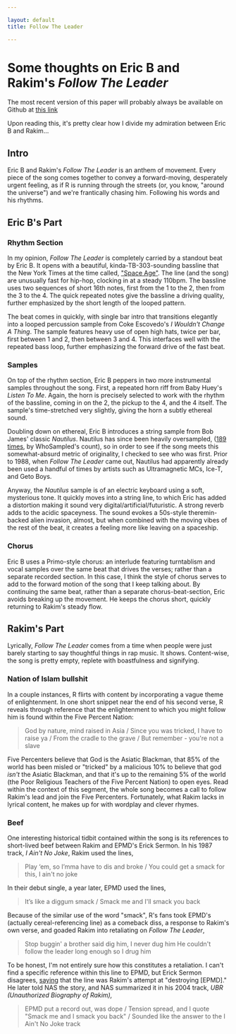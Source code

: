 ```yaml
---

layout: default
title: Follow The Leader

---
```


# Some thoughts on Eric B and Rakim's *Follow The Leader*

The most recent version of this paper will probably always be available on Github at [this link](https://github.com/amonks/hip-hop-analysis/blob/master/followtheleader.md)

Upon reading this, it's pretty clear how I divide my admiration between Eric B and Rakim...

## Intro

Eric B and Rakim's *Follow The Leader* is an anthem of movement. Every piece of the song comes together to convey a forward-moving, desperately urgent feeling, as if R is running through the streets (or, you know, "around the universe") and we're frantically chasing him. Following his words and his rhythms.

## Eric B's Part

### Rhythm Section

In my opinion, *Follow The Leader* is completely carried by a standout beat by Eric B. It opens with a beautiful, kinda-TB-303-sounding bassline that the New York Times at the time called, ["Space Age"](http://www.nytimes.com/1988/09/09/arts/sounds-around-town-851988.html). The line (and the song) are unusually fast for hip-hop, clocking in at a steady 110bpm. The bassline uses two sequences of short 16th notes, first from the 1 to the 2, then from the 3 to the 4. The quick repeated notes give the bassline a driving quality, further emphasized by the short length of the looped pattern. 

The beat comes in quickly, with single bar intro that transitions elegantly into a looped percussion sample from Coke Escovedo's *I Wouldn't Change A Thing*. The sample features heavy use of open high hats, twice per bar, first between 1 and 2, then between 3 and 4. This interfaces well with the repeated bass loop, further emphasizing the forward drive of the fast beat. 

### Samples

On top of the rhythm section, Eric B peppers in two more instrumental samples throughout the song. First, a repeated horn riff from Baby Huey's *Listen To Me*. Again, the horn is precisely selected to work with the rhythm of the bassline, coming in on the 2, the pickup to the 4, and the 4 itself. The sample's time-stretched very slightly, giving the horn a subtly ethereal sound. 

Doubling down on ethereal, Eric B introduces a string sample from Bob James' classic *Nautilus*. Nautilus has since been heavily oversampled, ([189 times](http://www.whosampled.com/Bob-James/Nautilus/), by WhoSampled's count), so in order to see if the song meets this somewhat-absurd metric of originality, I checked to see who was first. Prior to 1988, when *Follow The Leader* came out, Nautilus had apparently already been used a handful of times by artists such as Ultramagnetic MCs, Ice-T, and Geto Boys. 

Anyway, the *Nautilus* sample is of an electric keyboard using a soft, mysterious tone. It quickly moves into a string line, to which Eric has added a distortion making it sound very digital/artificial/futuristic. A strong reverb adds to the acidic spaceyness. The sound evokes a 50s-style theremin-backed alien invasion, almost, but when combined with the moving vibes of the rest of the beat, it creates a feeling more like leaving on a spaceship. 

### Chorus

Eric B uses a Primo-style chorus: an interlude featuring turntablism and vocal samples over the same beat that drives the verses; rather than a separate recorded section. In this case, I think the style of chorus serves to add to the forward motion of the song that I keep talking about. By continuing the same beat, rather than a separate chorus-beat-section, Eric avoids breaking up the movement. He keeps the chorus short, quickly returning to Rakim's steady flow.

## Rakim's Part

Lyrically, *Follow The Leader* comes from a time when people were just barely starting to say thoughtful things in rap music. It shows. Content-wise, the song is pretty empty, replete with boastfulness and signifying.

### Nation of Islam bullshit

In a couple instances, R flirts with content by incorporating a vague theme of enlightenment. In one short snippet near the end of his second verse, R reveals through reference that the enlightenment to which you might follow him is found within the Five Percent Nation:

>	God by nature, mind raised in Asia /
>	Since you was tricked, I have to raise ya /
>	From the cradle to the grave /
>	But remember - you're not a slave 

Five Percenters believe that God is the Asiatic Blackman, that 85% of the world has been misled or "tricked" by a malicious 10% to believe that god *isn't* the Asiatic Blackman, and that it's up to the remaining 5% of the world (the Poor Religious Teachers of the Five Percent Nation) to open eyes. Read within the context of this segment, the whole song becomes a call to follow Rakim's lead and join the Five Percenters. Fortunately, what Rakim lacks in lyrical content, he makes up for with wordplay and clever rhymes. 

### Beef

One interesting historical tidbit contained within the song is its references to short-lived beef between Rakim and EPMD's Erick Sermon. In his 1987 track, *I Ain't No Joke*, Rakim used the lines, 

>	Play ‘em, so I’mma have to dis and broke /
>	You could get a smack for this, I ain't no joke

In their debut single, a year later, EPMD used the lines,

>	It’s like a diggum smack /
>	Smack me and I'll smack you back

Because of the similar use of the word "smack", R's fans took EPMD's (actually cereal-referencing line) as a comeback diss, a response to Rakim's own verse, and goaded Rakim into retaliating on *Follow The Leader*,

>	Stop buggin' a brother said dig him, I never dug him
>	He couldn't follow the leader long enough so I drug him

To be honest, I'm not entirely sure how this constitutes a retaliation. I can't find a specific reference within this line to EPMD, but Erick Sermon disagrees, [saying](http://www.youtube.com/watch?v=PRh_Njm4pS0) that the line was Rakim's attempt at "destroying [EPMD]." He later told NAS the story, and NAS summarized it in his 2004 track, *UBR (Unauthorized Biography of Rakim),*

>	EPMD put a record out, was dope /
>	Tension spread, and I quote "Smack me and I smack you back" /
>	Sounded like the answer to the I Ain't No Joke track
